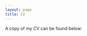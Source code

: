 ```yaml
---
layout: page
title: CV
---
```


A copy of my CV can be found below: 

<object data="files/CV_RYW (10pt).pdf" width="100%" height="auto" type='application/pdf'></object>
